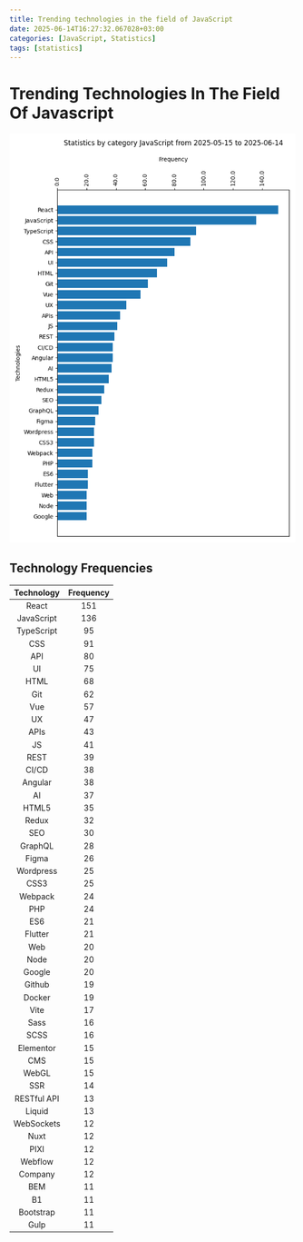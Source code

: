 ```yaml
---
title: Trending technologies in the field of JavaScript
date: 2025-06-14T16:27:32.067028+03:00
categories: [JavaScript, Statistics]
tags: [statistics]
---
```


# Trending Technologies In The Field Of Javascript
![trending-technologies-in-the-field-of-javascript](/assets/diagrams/2025-06-14-JavaScript.png)
## Technology Frequencies

|Technology|Frequency|
| :---: | :---: |
|React|151|
|JavaScript|136|
|TypeScript|95|
|CSS|91|
|API|80|
|UI|75|
|HTML|68|
|Git|62|
|Vue|57|
|UX|47|
|APIs|43|
|JS|41|
|REST|39|
|CI/CD|38|
|Angular|38|
|AI|37|
|HTML5|35|
|Redux|32|
|SEO|30|
|GraphQL|28|
|Figma|26|
|Wordpress|25|
|CSS3|25|
|Webpack|24|
|PHP|24|
|ES6|21|
|Flutter|21|
|Web|20|
|Node|20|
|Google|20|
|Github|19|
|Docker|19|
|Vite|17|
|Sass|16|
|SCSS|16|
|Elementor|15|
|CMS|15|
|WebGL|15|
|SSR|14|
|RESTful API|13|
|Liquid|13|
|WebSockets|12|
|Nuxt|12|
|PIXI|12|
|Webflow|12|
|Company|12|
|BEM|11|
|B1|11|
|Bootstrap|11|
|Gulp|11|
